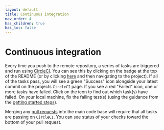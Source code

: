 ```yaml
---
layout: default
title: Continuous integration
nav_order: 4
has_children: true
has_toc: false
---
```


# Continuous integration

Every time you push to the remote repository, a series of tasks are triggered and run using [CircleCI](https://circleci.com/). You can see this by clicking on the badge at the top of the README (or by clicking [here](https://circleci.com/gh/NREL/) and then navigating to the project). If all of the tasks pass, you will see a green "Success" icon alongside your latest commit on the projects `CircleCI` page. If you see a red "Failed" icon, one or more tasks have failed. Click on the icon to find out which task(s) have failed. On your local machine, fix the failing test(s) (using the guidance from the [getting started steps](../getting_started/getting_started.md)).

Merging any [pull requests](../pull_request/pull_request.html) into the main code base will require that all tasks are passing on `CircleCI`. You can see status of your checks toward the bottom of your pull request.